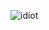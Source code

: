 ![idiot](https://64.media.tumblr.com/a87afcb9689cbd848d573649a03db10d/6815faf794aee3b3-66/s540x810/7f7fb1e33fbae92ceb953602eb6c41ec715d1ea2.gifv)
